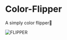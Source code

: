 # Color-Flipper

A simply color flipper:balloon:

![FLIPPER](https://user-images.githubusercontent.com/94632127/183103304-dbad8141-82ff-4338-b862-d5a92a4a063e.png)
